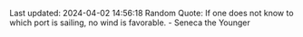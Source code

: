 Last updated: 2024-04-02 14:56:18
Random Quote: If one does not know to which port is sailing, no wind is favorable. - Seneca the Younger